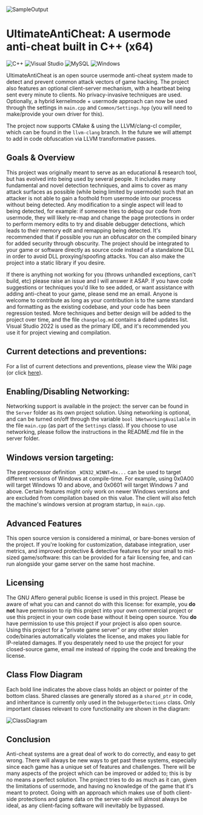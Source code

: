 ![SampleOutput](https://github.com/AlSch092/UltimateAntiCheat/assets/94417808/8e2112b8-2c82-4a38-aca8-ec54aa7d7516)

# UltimateAntiCheat: A usermode anti-cheat built in C++ (x64)

![C++](https://img.shields.io/badge/c++-%2300599C.svg?style=for-the-badge&logo=c%2B%2B&logoColor=white)
![Visual Studio](https://img.shields.io/badge/Visual%20Studio-5C2D91.svg?style=for-the-badge&logo=visual-studio&logoColor=white)
![MySQL](https://img.shields.io/badge/mysql-4479A1.svg?style=for-the-badge&logo=mysql&logoColor=white)
![Windows](https://img.shields.io/badge/Windows-0078D6?style=for-the-badge&logo=windows&logoColor=white)

UltimateAntiCheat is an open source usermode anti-cheat system made to detect and prevent common attack vectors of game hacking. The project also features an optional client-server mechanism, with a heartbeat being sent every minute to clients. No privacy-invasive techniques are used. Optionally, a hybrid kernelmode + usermode approach can now be used through the settings in `main.cpp` and `Common/Settings.hpp` (you will need to make/provide your own driver for this).

The project now supports CMake & using the LLVM/clang-cl compiler, which can be found in the `llvm-clang` branch. In the future we will attempt to add in code obfuscation via LLVM transformative passes.

## Goals & Overview
   This project was originally meant to serve as an educational & research tool, but has evolved into being used by several people. It includes many fundamental and novel detection techniques, and aims to cover as many attack surfaces as possible (while being limited by usermode) such that an attacker is not able to gain a foothold from usermode into our process without being detected. Any modification to a single aspect will lead to being detected, for example: if someone tries to debug our code from usermode, they will likely re-map and change the page protections in order to perform memory edits to try and disable debugger detections, which leads to their memory edit and remapping being detected. It's recommended that if possible you run an obfuscator on the compiled binary  for added security through obscurity. The project should be integrated to your game or software directly as source code instead of a standalone DLL in order to avoid DLL proxying/spoofing attacks. You can also make the project into a static library if you desire. 

   If there is anything not working for you (throws unhandled exceptions, can't build, etc) please raise an issue and I will answer it ASAP. If you have code suggestions or techniques you'd like to see added, or want assistance with adding anti-cheat to your game, please send me an email. Anyone is welcome to contribute as long as your contribution is to the same standard and formatting as the existing codebase, and your code has been regression tested. More techniques and better design will be added to the project over time, and the file `changelog.md` contains a dated updates list. Visual Studio 2022 is used as the primary IDE, and it's recommended you use it for project viewing and compilation.  

## Current detections and preventions: 
For a list of current detections and preventions, please view the Wiki page (or click [here](https://github.com/AlSch092/UltimateAntiCheat/wiki/Detections-&-Preventions)).  

## Enabling/Disabling Networking:
Networking support is available in the project: the server can be found in the `Server` folder as its own project solution. Using networking is optional, and can be turned on/off through the variable `bool bNetworkingAvailable` in the file `main.cpp` (as part of the `Settings` class). If you choose to use networking, please follow the instructions in the README.md file in the server folder.  

## Windows version targeting:

The preprocessor definition `_WIN32_WINNT=0x...` can be used to target different versions of Windows at compile-time. For example, using 0x0A00 will target Windows 10 and above, and 0x0601 will target Windows 7 and above. Certain features might only work on newer Windows versions and are excluded from compilation based on this value. The client will also fetch the machine's windows version at program startup, in `main.cpp`.

## Advanced Features
This open source version is considered a minimal, or bare-bones version of the project. If you're looking for customization, database integration, user metrics, and improved protective & detective features for your small to mid-sized game/software: this can be provided for a fair licensing fee, and can run alongside your game server on the same host machine.

## Licensing  

The GNU Affero general public license is used in this project. Please be aware of what you can and cannot do with this license: for example, you **do not** have permission to rip this project into your own commercial project or use this project in your own code base without it being open source. You **do** have permission to use this project if your project is also open source. Using this project for a "private game server" or any other stolen code/binaries automatically violates the license, and makes you liable for IP-related damages. If you desperately need to use the project for your closed-source game, email me instead of ripping the code and breaking the license.

## Class Flow Diagram

Each bold line indicates the above class holds an object or pointer of the bottom class. Shared classes are generally stored as a `shared_ptr` in code, and inheritance is currently only used in the `DebuggerDetections` class. Only important classes relevant to core functionality are shown in the diagram:

![ClassDiagram](https://github.com/user-attachments/assets/1b1ea458-93dd-4e6e-a4c1-ab9f6c3cf96e)

## Conclusion

Anti-cheat systems are a great deal of work to do correctly, and easy to get wrong. There will always be new ways to get past these systems, especially since each game has a unique set of features and challenges. There will be many aspects of the project which can be improved or added to; this is by no means a perfect solution. The project tries to do as much as it can, given the limitations of usermode, and having no knowledge of the game that it's meant to protect. Going with an approach which makes use of both client-side protections and game data on the server-side will almost always be ideal, as any client-facing software will inevitably be bypassed. 

